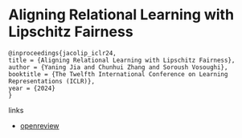# Aligning Relational Learning with Lipschitz Fairness

```
@inproceedings{jacolip_iclr24,
title = {Aligning Relational Learning with Lipschitz Fairness},
author = {Yaning Jia and Chunhui Zhang and Soroush Vosoughi},
booktitle = {The Twelfth International Conference on Learning Representations (ICLR)},
year = {2024}
}
```

links
- [openreview](https://openreview.net/forum?id=ODSgo2m8aE)
